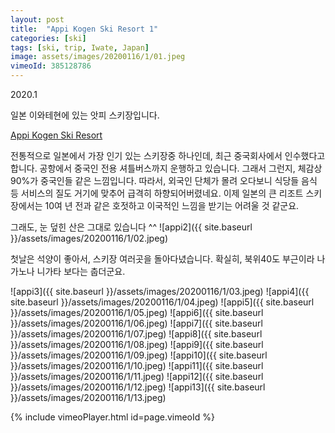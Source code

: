 ```yaml
---
layout: post
title:  "Appi Kogen Ski Resort 1"
categories: [ski]
tags: [ski, trip, Iwate, Japan]
image: assets/images/20200116/1/01.jpeg
vimeoId: 385128786
---
```


2020.1 

일본 이와테현에 있는 앗피 스키장입니다.

[Appi Kogen Ski Resort][appi1]

전통적으로 일본에서 가장 인기 있는 스키장중 하나인데, 최근 중국회사에서 인수했다고 합니다.
공항에서 중국인 전용 셔틀버스까지 운행하고 있습니다.
그래서 그런지, 체감상 90%가 중국인들 같은 느낌입니다.
따라서, 외국인 단체가 몰려 오다보니 식당들 음식 등 서비스의 질도 거기에 맞추어 급격히 하향되어버렸네요.
이제 일본의 큰 리조트 스키장에서는 10여 년 전과 같은 호젓하고 이국적인 느낌을 받기는 어려울 것 같군요.

그래도, 눈 덮힌 산은 그대로 있습니다 ^^
![appi2]({{ site.baseurl }}/assets/images/20200116/1/02.jpeg)

첫날은 석양이 좋아서, 스키장 여러곳을 돌아다녔습니다.
확실히, 북위40도 부근이라 나가노나 니가타 보다는 춥더군요.

![appi3]({{ site.baseurl }}/assets/images/20200116/1/03.jpeg)
![appi4]({{ site.baseurl }}/assets/images/20200116/1/04.jpeg)
![appi5]({{ site.baseurl }}/assets/images/20200116/1/05.jpeg)
![appi6]({{ site.baseurl }}/assets/images/20200116/1/06.jpeg)
![appi7]({{ site.baseurl }}/assets/images/20200116/1/07.jpeg)
![appi8]({{ site.baseurl }}/assets/images/20200116/1/08.jpeg)
![appi9]({{ site.baseurl }}/assets/images/20200116/1/09.jpeg)
![appi10]({{ site.baseurl }}/assets/images/20200116/1/10.jpeg)
![appi11]({{ site.baseurl }}/assets/images/20200116/1/11.jpeg)
![appi12]({{ site.baseurl }}/assets/images/20200116/1/12.jpeg)
![appi13]({{ site.baseurl }}/assets/images/20200116/1/13.jpeg)

{% include vimeoPlayer.html id=page.vimeoId %}

[appi1]: https://www.appi-japan.com